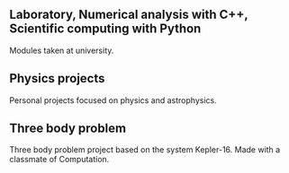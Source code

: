 Laboratory, Numerical analysis with C++, Scientific computing with Python
-----------
Modules taken at university.

Physics projects
-----------
Personal projects focused on physics and astrophysics.

Three body problem
-----------
Three body problem project based on the system Kepler-16. Made with a classmate of Computation.